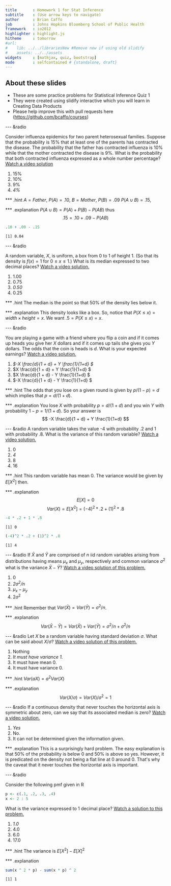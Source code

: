```yaml
---
title       : Homework 1 for Stat Inference
subtitle    : (Use arrow keys to navigate)
author      : Brian Caffo
job         : Johns Hopkins Bloomberg School of Public Health
framework   : io2012
highlighter : highlight.js  
hitheme     : tomorrow
#url:
#    lib: ../../librariesNew #Remove new if using old slidify
#    assets: ../../assets
widgets     : [mathjax, quiz, bootstrap]
mode        : selfcontained # {standalone, draft}
---
```



## About these slides
- These are some practice problems for Statistical Inference Quiz 1
- They were created using slidify interactive which you will learn in
Creating Data Products
- Please help improve this with pull requests here
(https://github.com/bcaffo/courses)


--- &radio

Consider influenza epidemics for two parent heterosexual families. Suppose that the probability is 15% that at least one of the parents has contracted the disease. The probability that the father has contracted influenza is 10% while that the mother contracted the disease is 9%. What is the probability that both contracted influenza expressed as a whole number percentage?
[Watch a video solution](https://www.youtube.com/watch?v=CvnmoCuIN08&index=1&list=PLpl-gQkQivXhHOcVeU3bSJg78zaDYbP9L)

1. 15%
2. 10%
3. 9%
4. _4%_

*** .hint
$A = Father$, $P(A) = .10$, $B = Mother$, $P(B) = .09$
$P(A\cup B) = .15$,

*** .explanation
$P(A\cup B) = P(A) + P(B) - P(AB)$ thus
$$.15 = .10 + .09 - P(AB)$$

```r
.10 + .09 - .15
```

```
[1] 0.04
```

---  &radio

A random variable, $X$, is uniform, a box from $0$ to $1$ of height $1$. (So that its density is $f(x) = 1$ for $0\leq x \leq 1$.) What is its median expressed to two decimal places?
[Watch a video solution.](https://www.youtube.com/watch?v=UXcarD-1xAM&index=2&list=PLpl-gQkQivXhHOcVeU3bSJg78zaDYbP9L)</p>

1. 1.00
2. 0.75
3. _0.50_
4. 0.25

*** .hint
The median is the point so that 50% of the density lies below it.

*** .explanation
This density looks like a box. So, notice that $P(X \leq x) = width\times height = x$.
We want $.5 = P(X\leq x) = x$.

--- &radio

You are playing a game with a friend where you flip a coin and if it comes up heads you give her  $X$ dollars and if it comes up tails she gives you $Y$ dollars. The odds that the coin is heads is $d$. What is your expected earnings? [Watch a video solution.](https://www.youtube.com/watch?v=5J88Zq0q81o&list=PLpl-gQkQivXhHOcVeU3bSJg78zaDYbP9L&index=3)

1. _$-X \frac{d}{1 + d} + Y \frac{1}{1+d} $_
2. $X \frac{d}{1 + d} + Y \frac{1}{1+d} $
3. $X \frac{d}{1 + d} - Y \frac{1}{1+d} $
4. $-X \frac{d}{1 + d} - Y \frac{1}{1+d} $

*** .hint
The odds that you lose on a given round is given by $p / (1 - p) = d$ which implies
that $p = d / (1 + d)$.

*** .explanation
You lose $X$ with probability $p = d/(1 +d)$ and you win $Y$ with probability $1-p = 1/(1 + d)$. So your answer is
$$
-X \frac{d}{1 + d} + Y \frac{1}{1+d}
$$

--- &radio
A random variable takes the value -4 with probability .2 and 1 with probability .8. What
is the variance of this random variable? [Watch a video solution.](https://www.youtube.com/watch?v=Em-xJeQO1rc&index=4&list=PLpl-gQkQivXhHOcVeU3bSJg78zaDYbP9L)

1. 0
2. _4_
3. 8
4. 16

*** .hint
This random variable has mean 0. The variance would be given by $E[X^2]$ then.

*** .explanation
$$E[X] = 0$$
$$
Var(X) = E[X^2] = (-4)^2 * .2 + (1)^2 * .8
$$

```r
-4 * .2 + 1 * .8
```

```
[1] 0
```

```r
(-4)^2 * .2 + (1)^2 * .8
```

```
[1] 4
```


--- &radio
If $\bar X$ and $\bar Y$ are comprised of $n$ iid random variables arising from distributions
having  means $\mu_x$ and $\mu_y$, respectively and common variance $\sigma^2$
what is the variance $\bar X - \bar Y$? [Watch a video solution of this problem.](https://www.youtube.com/watch?v=7zJhPzX6jns&list=PLpl-gQkQivXhHOcVeU3bSJg78zaDYbP9L&index=5)

1. 0
2. _$2\sigma^2/n$_
3. $\mu_x - \mu_y$
4. $2\sigma^2$

*** .hint
Remember that $Var(\bar X) = Var(\bar Y) = \sigma^2 / n$.

*** .explanation
$$
Var(\bar X - \bar Y) = Var(\bar X) + Var(\bar Y) = \sigma^2 / n + \sigma^2 / n
$$

--- &radio
Let $X$ be a random variable having standard deviation $\sigma$. What can
be said about $X /\sigma$? [Watch a video solution of this problem.](https://www.youtube.com/watch?v=0WUj18_BUPA&list=PLpl-gQkQivXhHOcVeU3bSJg78zaDYbP9L&index=6)

1. Nothing
2. _It must have variance 1._
3. It must have mean 0.
4. It must have variance 0.

*** .hint
$Var(aX) = a^2 Var(X)$

*** .explanation
$$Var(X / \sigma) = Var(X) / \sigma^2 = 1$$


--- &radio
If a continuous density that never touches the horizontal axis is symmetric about zero, can we say that its associated median is zero? [Watch a video solution.](https://www.youtube.com/watch?v=sn48CGH_TXI&list=PLpl-gQkQivXhHOcVeU3bSJg78zaDYbP9L&index=7)

1. _Yes_
2. No.
3. It can not be determined given the information given.

*** .explanation
This is a surprisingly hard problem. The easy explanation is that 50% of the probability
is below 0 and 50% is above so yes. However, it is predicated on the density not being
a flat line at 0 around 0. That's why the caveat that it never touches the horizontal axis
is important.


--- &radio

Consider the following pmf given in R

```r
p <- c(.1, .2, .3, .4)
x <- 2 : 5
```
What is the variance expressed to 1 decimal place? [Watch a solution to this problem.](https://www.youtube.com/watch?v=HSn8n4DsGSg&list=PLpl-gQkQivXhHOcVeU3bSJg78zaDYbP9L&index=8)

1. _1.0_
2. 4.0
3. 6.0
4. 17.0

*** .hint
The variance is $E[X^2] - E[X]^2$

*** .explanation

```r
sum(x ^ 2 * p) - sum(x * p) ^ 2
```

```
[1] 1
```
